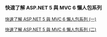
### 快速了解 ASP.NET 5 與 MVC 6 懶人包系列
[快速了解 ASP.NET 5 與 MVC 6 懶人包系列 (一)](http://www.dotblogs.com.tw/gelis/archive/2015/02/25/150569.aspx)

[快速了解 ASP.NET 5 與 MVC 6 懶人包系列 (二)](http://www.dotblogs.com.tw/gelis/archive/2015/02/25/150570.aspx)